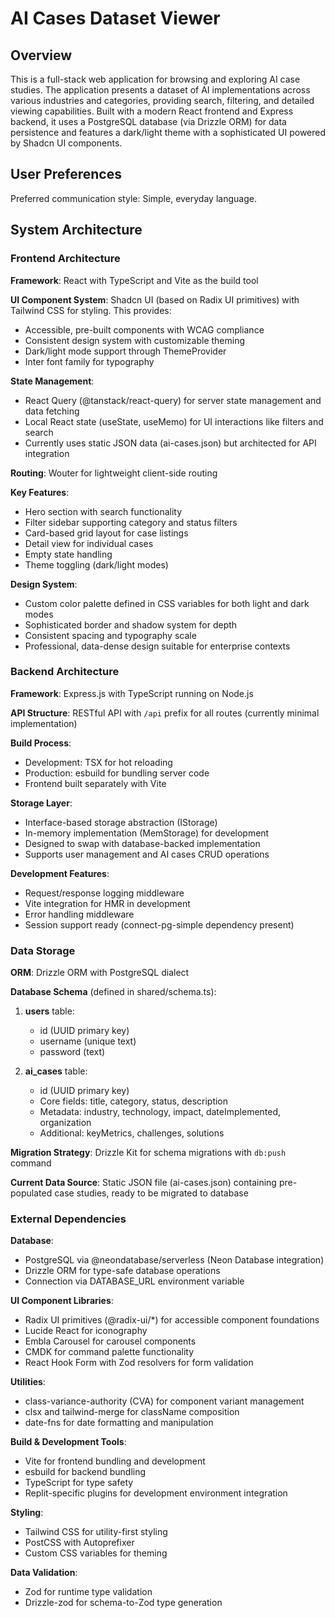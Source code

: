# AI Cases Dataset Viewer

## Overview

This is a full-stack web application for browsing and exploring AI case studies. The application presents a dataset of AI implementations across various industries and categories, providing search, filtering, and detailed viewing capabilities. Built with a modern React frontend and Express backend, it uses a PostgreSQL database (via Drizzle ORM) for data persistence and features a dark/light theme with a sophisticated UI powered by Shadcn UI components.

## User Preferences

Preferred communication style: Simple, everyday language.

## System Architecture

### Frontend Architecture

**Framework**: React with TypeScript and Vite as the build tool

**UI Component System**: Shadcn UI (based on Radix UI primitives) with Tailwind CSS for styling. This provides:
- Accessible, pre-built components with WCAG compliance
- Consistent design system with customizable theming
- Dark/light mode support through ThemeProvider
- Inter font family for typography

**State Management**: 
- React Query (@tanstack/react-query) for server state management and data fetching
- Local React state (useState, useMemo) for UI interactions like filters and search
- Currently uses static JSON data (ai-cases.json) but architected for API integration

**Routing**: Wouter for lightweight client-side routing

**Key Features**:
- Hero section with search functionality
- Filter sidebar supporting category and status filters
- Card-based grid layout for case listings
- Detail view for individual cases
- Empty state handling
- Theme toggling (dark/light modes)

**Design System**:
- Custom color palette defined in CSS variables for both light and dark modes
- Sophisticated border and shadow system for depth
- Consistent spacing and typography scale
- Professional, data-dense design suitable for enterprise contexts

### Backend Architecture

**Framework**: Express.js with TypeScript running on Node.js

**API Structure**: RESTful API with `/api` prefix for all routes (currently minimal implementation)

**Build Process**:
- Development: TSX for hot reloading
- Production: esbuild for bundling server code
- Frontend built separately with Vite

**Storage Layer**: 
- Interface-based storage abstraction (IStorage)
- In-memory implementation (MemStorage) for development
- Designed to swap with database-backed implementation
- Supports user management and AI cases CRUD operations

**Development Features**:
- Request/response logging middleware
- Vite integration for HMR in development
- Error handling middleware
- Session support ready (connect-pg-simple dependency present)

### Data Storage

**ORM**: Drizzle ORM with PostgreSQL dialect

**Database Schema** (defined in shared/schema.ts):
1. **users** table:
   - id (UUID primary key)
   - username (unique text)
   - password (text)

2. **ai_cases** table:
   - id (UUID primary key)
   - Core fields: title, category, status, description
   - Metadata: industry, technology, impact, dateImplemented, organization
   - Additional: keyMetrics, challenges, solutions

**Migration Strategy**: Drizzle Kit for schema migrations with `db:push` command

**Current Data Source**: Static JSON file (ai-cases.json) containing pre-populated case studies, ready to be migrated to database

### External Dependencies

**Database**:
- PostgreSQL via @neondatabase/serverless (Neon Database integration)
- Drizzle ORM for type-safe database operations
- Connection via DATABASE_URL environment variable

**UI Component Libraries**:
- Radix UI primitives (@radix-ui/*) for accessible component foundations
- Lucide React for iconography
- Embla Carousel for carousel components
- CMDK for command palette functionality
- React Hook Form with Zod resolvers for form validation

**Utilities**:
- class-variance-authority (CVA) for component variant management
- clsx and tailwind-merge for className composition
- date-fns for date formatting and manipulation

**Build & Development Tools**:
- Vite for frontend bundling and development
- esbuild for backend bundling
- TypeScript for type safety
- Replit-specific plugins for development environment integration

**Styling**:
- Tailwind CSS for utility-first styling
- PostCSS with Autoprefixer
- Custom CSS variables for theming

**Data Validation**:
- Zod for runtime type validation
- Drizzle-zod for schema-to-Zod type generation
